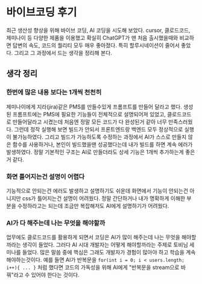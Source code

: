 # 바이브코딩 후기

최근 생산성 향상을 위해 바이브 코딩, AI 코딩을 시도해 보았다. cursor, 클로드코드, 제미나이 등 다양한 제품을 이용했고 확실히 ChatGPT가 맨 처음 출시했을때와 비교하면 답변의 속도, 코드의 퀄리티 모두 매우 좋아졌다. 특히 할루시네이션이 줄어서 좋았다. 그리고 그 과정에서 드는 생각을 정리해 본다.

## 생각 정리

### 한번에 많은 내용 보다는 1개씩 천천히

제미나이에게 지라(jira)같은 PMS를 만들수있게 프롬프트를 만들어 달라고 했다.
생성된 프롬프트에는 PMS에 필요한 기능들이 전체적으로 설명되어져 있었고, 클로드코드로 만들어달라고 시켰는데 처음엔 정말 모든 코드가 다 완성된거 같아 너무 만족스러웠다.
그런데 정작 실행해 보면 빌드가 안되서 프론트엔드랑 백엔드 모두 정상적으로 실행이 불가능하였다.
그리고 빌드가 가능하도록 수정하는 과정에서 AI가 스스로 만들지 않은 함수를 사용하거나, 본인이 빌드했을땐 성공했다는데 내가 빌드를 하면 계속 에러가 발생하였다.
정말 기본적인 구조는 AI로 만들더라도 상세 기능은 1개씩 추가하는게 좋은거 같다.

### 화면 틀어지는건 설명이 어렵다

기능적으로 안되는건 에러도 발생하고 설명하기도 쉬운데 화면에서 기능이 안되는건 아니지만 css가 틀어지는건 설명이 어려웠다.
정말 간단하거나 내가 명확하게 이해한 부분을 수정하라고는 되는데 조금만 복잡해저도 AI에게 설명하기가 어려웠다.

### AI가 다 해주는데 나는 무엇을 해야할까

업무에도 클로드코드를 활용하게 되면서 코딩은 AI가 많이 해주는데 나는 무엇을 해야할까라는 생각이 들었다.
그러다 AI 시대 개발자는 어떻게 해야할까라는 주제로 토비님 세미나를 들었다.
많은 말씀 중에 핵심은 그래도 개발자가 경험이 많아야 하고 학습을 계속 해야하는것이다.
예를 들면 AI가 반복문을 ```for(int i = 0; i < users.length; i++){ ... }``` 처럼 했다면 코드의 가독성을 위해 AI에게 "반복문을 stream으로 바꿔"라고 수 있어야 한다는 것이다.
